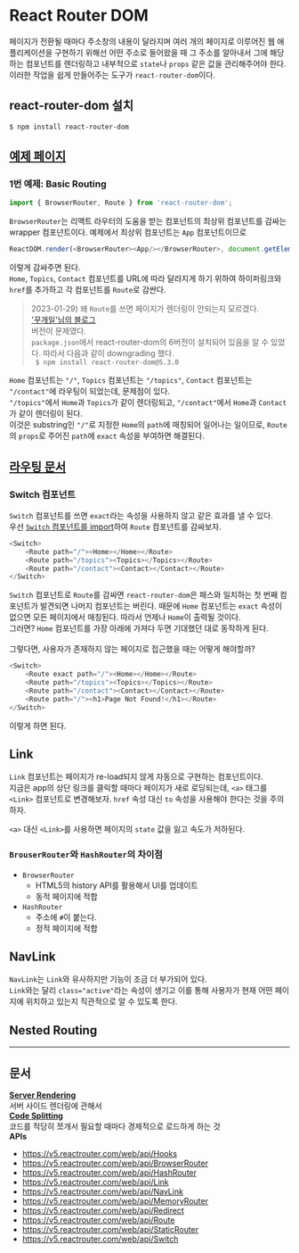 # React Router DOM
페이지가 전환될 때마다 주소창의 내용이 달라지며 여러 개의 페이지로 이루어진 웹 애플리케이션을 구현하기 위해선 어떤 주소로 들어왔을 때 그 주소를 알아내서 그에 해당하는 컴포넌트를 렌더링하고 내부적으로 `state`나 `props` 같은 값을 관리해주어야 한다. 이러한 작업을 쉽게 만들어주는 도구가 `react-router-dom`이다.

## react-router-dom 설치
```
$ npm install react-router-dom
```
## [예제 페이지](https://v5.reactrouter.com/web/guides/quick-start)

### 1번 예제: Basic Routing
```js
import { BrowserRouter, Route } from 'react-router-dom';
```
`BrowserRouter`는 리액트 라우터의 도움을 받는 컴포넌트의 최상위 컴포넌트를 감싸는 wrapper 컴포넌트이다. 예제에서 최상위 컴포넌트는 `App` 컴포넌트이므로
```js
ReactDOM.render(<BrowserRouter><App/></BrowserRouter>, document.getElementById('root'));
```
이렇게 감싸주면 된다.  
`Home`, `Topics`, `Contact` 컴포넌트를 URL에 따라 달라지게 하기 위하여 하이퍼링크와 `href`를 추가하고 각 컴포넌트를 `Route`로 감싼다.
> 2023-01-29) 왜 `Route`를 쓰면 페이지가 렌더링이 안되는지 모르겠다.  
['꾸개일'님의 블로그](https://dev-h2.tistory.com/40)  
버전이 문제였다.  
`package.json`에서 react-router-dom의 6버전이 설치되어 있음을 알 수 있었다. 따라서 다음과 같이 downgrading 했다.  
` $ npm install react-router-dom@5.3.0`

`Home` 컴포넌트는 `"/"`, `Topics` 컴포넌트는 `"/topics"`, `Contact` 컴포넌트는 `"/contact"`에 라우팅이 되었는데, 문제점이 있다.  
`"/topics"`에서 `Home`과 `Topics`가 같이 렌더링되고, `"/contact"`에서 `Home`과 `Contact`가 같이 렌더링이 된다.  
이것은 substring인 `"/"`로 지정한 `Home`의 `path`에 매칭되어 일어나는 일이므로, `Route`의 `props`로 주어진 `path`에 `exact` 속성을 부여하면 해결된다.  

## [라우팅 문서](https://v5.reactrouter.com/web/api/Route)
### Switch 컴포넌트
`Switch` 컴포넌트를 쓰면 `exact`라는 속성을 사용하지 않고 같은 효과를 낼 수 있다.  
우선 <u>`Switch` 컴포넌트를 import</u>하여 `Route` 컴포넌트를 감싸보자.
```js
<Switch>
    <Route path="/"><Home></Home></Route>
    <Route path="/topics"><Topics></Topics></Route>
    <Route path="/contact"><Contact></Contact></Route>
</Switch>
```
`Switch` 컴포넌트로 `Route`를 감싸면 `react-router-dom`은 패스와 일치하는 첫 번째 컴포넌트가 발견되면 나머지 컴포넌트는 버린다. 때문에 `Home` 컴포넌트는 `exact` 속성이 없으면 모든 페이지에서 매칭된다. 따라서 언제나 `Home`이 출력될 것이다.  
그러면? `Home` 컴포넌트를 가장 아래에 가져다 두면 기대했던 대로 동작하게 된다.  
<br>
그렇다면, 사용자가 존재하지 않는 페이지로 접근했을 때는 어떻게 해야할까?  
```js
<Switch>
    <Route exact path="/"><Home></Home></Route>
    <Route path="/topics"><Topics></Topics></Route>
    <Route path="/contact"><Contact></Contact></Route>
    <Route path="/"><h1>Page Not Found!</h1></Route>
</Switch>
```
이렇게 하면 된다.

## Link
`Link` 컴포넌트는 페이지가 re-load되지 않게 자동으로 구현하는 컴포넌트이다.  
지금은 app의 상단 링크를 클릭할 때마다 페이지가 새로 로딩되는데, `<a>` 태그를 `<Link>` 컴포넌트로 변경해보자. `href` 속성 대신 `to` 속성을 사용해야 한다는 것을 주의하자.  

`<a>` 대신 `<Link>`를 사용하면 페이지의 `state` 값을 잃고 속도가 저하된다.

### `BrouserRouter`와 `HashRouter`의 차이점
* `BrowserRouter`
    * HTML5의 history API를 활용해서 UI를 업데이트
    * 동적 페이지에 적합
* `HashRouter`
    * 주소에 `#`이 붙는다.
    * 정적 페이지에 적합

## NavLink
`NavLink`는 `Link`와 유사하지만 기능이 조금 더 부가되어 있다.  
`Link`와는 달리 `class="active"`라는 속성이 생기고 이를 통해 사용자가 현재 어떤 페이지에 위치하고 있는지 직관적으로 알 수 있도록 한다.

## Nested Routing

___
## 문서
[**Server Rendering**](https://v5.reactrouter.com/web/guides/server-rendering)  
서버 사이드 렌더링에 관해서  
[**Code Splitting**](https://v5.reactrouter.com/web/guides/code-splitting)  
코드를 적당히 쪼개서 필요할 때마다 경제적으로 로드하게 하는 것  
**APIs**
* https://v5.reactrouter.com/web/api/Hooks
* https://v5.reactrouter.com/web/api/BrowserRouter
* https://v5.reactrouter.com/web/api/HashRouter
* https://v5.reactrouter.com/web/api/Link
* https://v5.reactrouter.com/web/api/NavLink
* https://v5.reactrouter.com/web/api/MemoryRouter
* https://v5.reactrouter.com/web/api/Redirect
* https://v5.reactrouter.com/web/api/Route
* https://v5.reactrouter.com/web/api/StaticRouter
* https://v5.reactrouter.com/web/api/Switch
